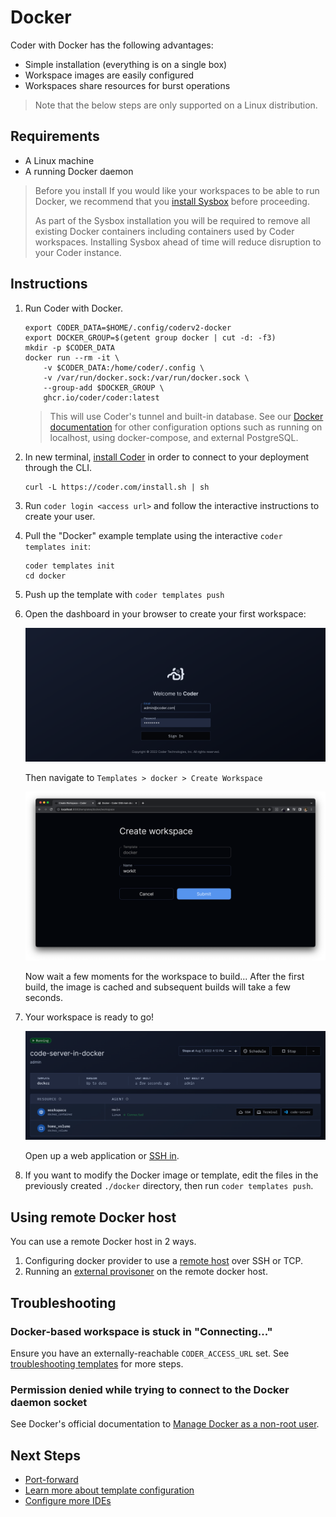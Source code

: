# Docker

Coder with Docker has the following advantages:

- Simple installation (everything is on a single box)
- Workspace images are easily configured
- Workspaces share resources for burst operations

> Note that the below steps are only supported on a Linux distribution.

## Requirements

- A Linux machine
- A running Docker daemon

<blockquote class="warning">
Before you install
If you would like your workspaces to be able to run Docker, we recommend that you <a href="https://github.com/nestybox/sysbox#installation" target="_blank">install Sysbox</a> before proceeding.

As part of the Sysbox installation you will be required to remove all existing
Docker containers including containers used by Coder workspaces. Installing
Sysbox ahead of time will reduce disruption to your Coder instance.

</blockquote>

## Instructions

1. Run Coder with Docker.

   ```shell
   export CODER_DATA=$HOME/.config/coderv2-docker
   export DOCKER_GROUP=$(getent group docker | cut -d: -f3)
   mkdir -p $CODER_DATA
   docker run --rm -it \
       -v $CODER_DATA:/home/coder/.config \
       -v /var/run/docker.sock:/var/run/docker.sock \
       --group-add $DOCKER_GROUP \
       ghcr.io/coder/coder:latest
   ```

   > This will use Coder's tunnel and built-in database. See our
   > [Docker documentation](../install/docker.md) for other configuration
   > options such as running on localhost, using docker-compose, and external
   > PostgreSQL.

1. In new terminal, [install Coder](../install/) in order to connect to your
   deployment through the CLI.

   ```shell
   curl -L https://coder.com/install.sh | sh
   ```

1. Run `coder login <access url>` and follow the interactive instructions to
   create your user.

1. Pull the "Docker" example template using the interactive
   `coder templates init`:

   ```shell
   coder templates init
   cd docker
   ```

1. Push up the template with `coder templates push`

1. Open the dashboard in your browser to create your first workspace:

   <img src="../images/platforms/docker/login.png">

   Then navigate to `Templates > docker > Create Workspace`

   <img src="../images/platforms/docker/create-workspace.png">

   Now wait a few moments for the workspace to build... After the first build,
   the image is cached and subsequent builds will take a few seconds.

1. Your workspace is ready to go!

   <img src="../images/platforms/docker/ides.png">

   Open up a web application or [SSH in](../ides.md#ssh-configuration).

1. If you want to modify the Docker image or template, edit the files in the
   previously created `./docker` directory, then run `coder templates push`.

## Using remote Docker host

You can use a remote Docker host in 2 ways.

1. Configuring docker provider to use a
   [remote host](https://registry.terraform.io/providers/kreuzwerker/docker/latest/docs#remote-hosts)
   over SSH or TCP.
2. Running an
   [external provisoner](https://coder.com/docs/admin/provisioners#external-provisioners)
   on the remote docker host.

## Troubleshooting

### Docker-based workspace is stuck in "Connecting..."

Ensure you have an externally-reachable `CODER_ACCESS_URL` set. See
[troubleshooting templates](../templates/index.md#Troubleshooting) for more
steps.

### Permission denied while trying to connect to the Docker daemon socket

See Docker's official documentation to
[Manage Docker as a non-root user](https://docs.docker.com/engine/install/linux-postinstall/#manage-docker-as-a-non-root-user).

## Next Steps

- [Port-forward](../networking/port-forwarding.md)
- [Learn more about template configuration](../templates/index.md)
- [Configure more IDEs](../ides/web-ides.md)
